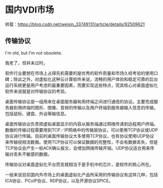 # 国内VDI市场

转载：https://blog.csdn.net/weixin_33749131/article/details/92509621

## 传输协议
 I'm old, but I'm not obsolete.

我老了，但并未过时。


软件行业要想在市场上占得先机需要的是优秀的软件质量和市场久经考验的使用口碑；除此之外，对虚拟化这种云计算软件来说，流畅的用户体验和稳定可靠的后台运行系统更是用户考虑的最重要因素，而要实现这些特点，究其核心对桌面虚拟化软件来说就是对传输协议的考验。

桌面传输协议是一组用来在桌面服务器和用终端之间进行通信的协议。主要完成服务器到用终端的图形、图像、音频的传输以及用户终端到服务器输入信息的传输，包括鼠标、键盘、外设等输信息。


桌面传输协议负责把虚拟桌面显示的内容从服务端通过网络传递到远程用户终端。数据的传输过程需要用到TCP／IP网络中的传输层协议，可以使用TCP协议或UDP协议进行传输。目前的桌面传输协议大多使用TCP协议，也有协议使用UDP协议来传输视频流数据。使用TCP协议可以保证数据的完整性，不会有数据丢失，但是TCP协议会产生一些ACK确认报文，会增加网络传输开销。UDP协议适合用来传输对丢失不敏感的数据。

传输协议对桌面虚拟化平台而言就相当于是手机中的芯片，是软件的核心所在。

一般来说目前国内外市场上的桌面虚拟化产品所采用的传输协议有这样几种，包括ICA协议、PCoIP协议、RDP协议，以及开源协议SPICE。